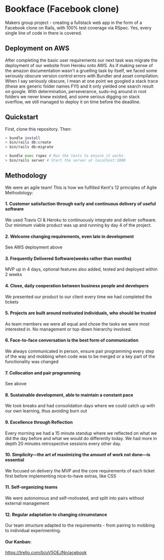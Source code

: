 # Bookface (Facebook clone)

Makers group project - creating a fullstack web app in the form of a Facebook clone on Rails, with 100% test coverage via RSpec. Yes, every single line of code in there is covered.

## Deployment on AWS

After completing the basic user requirements our next task was migrate the deployment of our website from Heroku onto AWS. As if making sense of the amazon documentation wasn't a gruelling task by itself, we faced some seriously obscure version control errors with Bundler and asset compilation. When I say seriously obscure, I mean at one point we googled a stack trace (these are generic folder names FYI) and it only yielded one search result on google. With determination, perseverance, sudo-ing around in root folders we never knew existed, and some serious digging on stack overflow, we still managed to deploy it on time before the deadline. 

## Quickstart

First, clone this repository. Then:

```bash
> bundle install
> bin/rails db:create
> bin/rails db:migrate

> bundle exec rspec # Run the tests to ensure it works
> bin/rails server # Start the server at localhost:3000
```

## Methodology
We were an agile team! This is how we fulfilled Kent's 12 principles of Agile Methodology:

#### 1. Customer satisfaction through early and continuous delivery of useful software
We used Travis CI & Heroku to continuously integrate and deliver software. Our minimum viable product was up and running by day 4 of the project.

#### 2. Welcome changing requirements, even late in development
See AWS deployment above

#### 3. Frequently Delivered Software(weeks rather than months)
MVP up in 4 days, optional features also added, tested and deployed within 2 weeks

#### 4. Close, daily cooperation between business people and developers
We presented our product to our client every time we had completed the tickets

#### 5. Projects are built around motivated individuals, who should be trusted
As team members we were all equal and chose the tasks we were most interested in. No management or top-down hierarchy involved.

#### 6. Face-to-face conversation is the best form of communication
We always communicated in person, ensure pair programming every step of the way and mobbing when code was to be merged or a key part of the functionality was changed

#### 7. Collocation and pair programming
See above

#### 8. Sustainable development, able to maintain a constant pace
We took breaks and had consolidation days where we could catch up with our own learning, thus avoiding burn out

#### 9. Excellence through Reflection
Every morning we had a 15 minute standup where we reflected on what we did the day before and what we would do differently today. We had more in depth 20 minutes retrospective sessions every other day.

#### 10. Simplicity—the art of maximizing the amount of work not done—is essential
We focused on delivery the MVP and the core requirements of each ticket first before implementing nice-to-have extras, like CSS

#### 11. Self-organizing teams
We were autonomous and self-motivated, and split into pairs without external management

#### 12. Regular adaptation to changing circumstance
Our team structure adapted to the requirements - from pairing to mobbing to individual experimenting.

#### Our Kanban:

https://trello.com/b/uV5OEJNn/acebook
